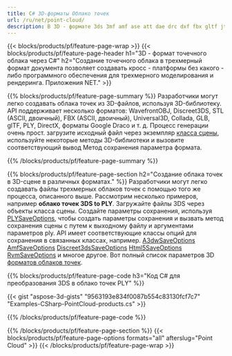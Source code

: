 ```yaml
---
title: C# 3D-форматы Облако точек
url: /ru/net/point-cloud/
description: В 3D - формате 3ds 3mf amf ase att dae drc dxf fbx gltf jt obj ply rvm stl u3d usd vrml x via. В библиотеке NET используется несколько строк кода C#.
---
```


{{< blocks/products/pf/feature-page-wrap >}}
{{< blocks/products/pf/feature-page-header h1="3D - формат точечного облака через C#" h2="Создание точечного облака в трехмерный формат документа позволяет создавать кросс - платформы без какого - либо программного обеспечения для трехмерного моделирования и рендеринга. Приложения NET." >}}

{{% blocks/products/pf/feature-page-summary %}}
Разработчики могут легко создавать облака точек из 3D-файлов, используя 3D-библиотеку. API поддерживает несколько форматов: WavefrontOBJ, Discreet3DS, STL (ASCII, двоичный), FBX (ASCII, двоичный), Universal3D, Collada, GLB, glTF, PLY, DirectX, форматы Google Draco и т. д. Процесс генерации очень прост. загрузите исходный файл через экземпляр [класса сцены](https://apireference.aspose.com/3d/net/aspose.threed/scene), используйте некоторые методы 3D-библиотеки и вызовите соответствующий вывод Метод сохранения параметра формата.

{{% /blocks/products/pf/feature-page-summary  %}}

{{% blocks/products/pf/feature-page-section  h2="Создание облака точек в 3D-сцене в различных форматах." %}}
Разработчики могут легко создавать файлы трехмерных облаков точек с помощью того же процесса, описанного выше. Рассмотрим несколько примеров, например **облако точек 3DS to PLY**. Загружайте файлы 3DS через объекты класса сцены. Создайте параметры сохранения, используя [PLYSaveOptions](https://apireference.aspose.com/3d/net/aspose.threed.formats/plySaveOptions), чтобы создать параметры сохранения и вызвать метод сохранения сцены с путем к выходному файлу и аргументами параметров ply. API имеет соответствующие классы опций для сохранения в связанных классах, например. [A3dwSaveOptions](https://apireference.aspose.com/3d/net/aspose.threed.formats/a3dwsaveoptions) [AmfSaveOptions](https://apireference.aspose.com/3d/net/aspose.threed.formats/amfsaveoptions) [Discreet3dsSaveOptions](https://apireference.aspose.com/3d/net/aspose.threed.formats/discreet3dssaveoptions) [Html5SaveOptions](https://apireference.aspose.com/3d/net/aspose.threed.formats/html5saveoptions) [RvmSaveOptions](https://apireference.aspose.com/3d/net/aspose.threed.formats/rvmsaveoptions) и многое другое. Вот полный список параметров 3D [форматов облаков точек](https://apireference.aspose.com/3d/net/aspose.threed.formats).

{{% blocks/products/pf/feature-page-code h3="Код C# для преобразования 3DS в облако точек PLY" %}}

{{< gist "aspose-3d-gists" "9563193e834f0087b554c83130fcf7c7" "Examples-CSharp-PointCloud-products.cs" >}}

{{% /blocks/products/pf/feature-page-code  %}}

{{% /blocks/products/pf/feature-page-section %}}
{{< blocks/products/pf/feature-page-options formats="all" afterslug="Point Cloud" >}}
{{< /blocks/products/pf/feature-page-wrap >}}
